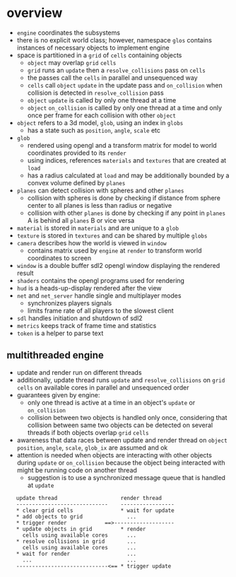 # overview
* `engine` coordinates the subsystems
* there is no explicit world class; however, namespace `glos` contains instances of necessary objects to implement engine
* space is partitioned in a `grid` of `cells` containing objects
  - `object` may overlap `grid` `cells`
  - `grid` runs an `update` then a `resolve_collisions` pass on `cells`
  - the passes call the `cells` in parallel and unsequenced way
  - `cells` call `object` `update` in the update pass and `on_collision` when collision is detected in `resolve_collision` pass
  - `object` `update` is called by only one thread at a time
  - `object` `on_collision` is called by only one thread at a time and only once per frame for each collision with other `object`
* `object` refers to a 3d model, `glob`, using an index in `globs`
  - has a state such as `position`, `angle`, `scale` etc
* `glob`
  - rendered using opengl and a transform matrix for model to world coordinates provided to its `render`
  - using indices, references `materials` and `textures` that are created at `load`
  - has a radius calculated at `load` and may be additionally bounded by a convex volume defined by `planes`
* `planes` can detect collision with spheres and other `planes`
  - collision with spheres is done by checking if distance from sphere center to all planes is less than radius or negative
  - collision with other `planes` is done by checking if any point in `planes` A is behind all `planes` B or vice versa
* `material` is stored in `materials` and are unique to a `glob`
* `texture` is stored in `textures` and can be shared by multiple `globs`
* `camera` describes how the world is viewed in `window`
  - contains matrix used by `engine` at `render` to transform world coordinates to screen
* `window` is a double buffer sdl2 opengl window displaying the rendered result
* `shaders` contains the opengl programs used for rendering
* `hud` is a heads-up-display rendered after the view
* `net` and `net_server` handle single and multiplayer modes
  - synchronizes players signals
  - limits frame rate of all players to the slowest client
* `sdl` handles initiation and shutdown of sdl2
* `metrics` keeps track of frame time and statistics
* `token` is a helper to parse text

## multithreaded engine
* update and render run on different threads
* additionally, update thread runs `update` and `resolve_collisions` on `grid` `cells` on available cores in parallel and unsequenced order
* guarantees given by engine:
  - only one thread is active at a time in an object's `update` or `on_collision`
  - collision between two objects is handled only once, considering that collision between same two objects can be detected on several threads if both objects overlap `grid` `cells`
* awareness that data races between update and render thread on `object` `position`, `angle`, `scale`, `glob_ix` are assumed and ok
* attention is needed when objects are interacting with other objects during `update` or `on_collision` because the object being interacted with might be running code on another thread
  - suggestion is to use a synchronized message queue that is handled at `update`

```
   update thread                    render thread
   -----------------------------    -----------------
   * clear grid cells               * wait for update
   * add objects to grid              ...
   * trigger render            ==>-------------------
   * update objects in grid         * render
     cells using available cores      ...
   * resolve collisions in grid       ...
     cells using available cores      ...
   * wait for render                  ...
     ...                              ...                              
   -----------------------------<== * trigger update
```
